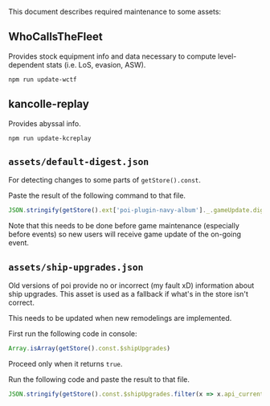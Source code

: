 This document describes required maintenance to some assets:

## WhoCallsTheFleet

Provides stock equipment info and data necessary
to compute level-dependent stats (i.e. LoS, evasion, ASW).

```shell
npm run update-wctf
```

## kancolle-replay

Provides abyssal info.

```shell
npm run update-kcreplay
```

## `assets/default-digest.json`

For detecting changes to some parts of `getStore().const`.

Paste the result of the following command to that file.

```javascript
JSON.stringify(getStore().ext['poi-plugin-navy-album']._.gameUpdate.digest)
```

Note that this needs to be done before game maintenance (especially before events)
so new users will receive game update of the on-going event.

## `assets/ship-upgrades.json`

Old versions of poi provide no or incorrect (my fault xD) information
about ship upgrades. This asset is used as a fallback if what's
in the store isn't correct.

This needs to be updated when new remodelings are implemented.

First run the following code in console:

```javascript
Array.isArray(getStore().const.$shipUpgrades)
```

Proceed only when it returns `true`.

Run the following code and paste the result to that file.

```javascript
JSON.stringify(getStore().const.$shipUpgrades.filter(x => x.api_current_ship_id !== 0))
```
